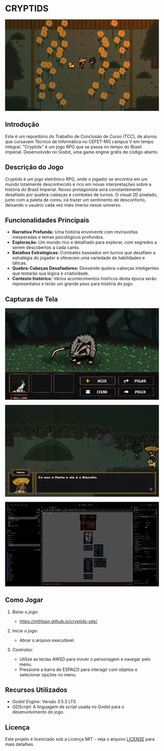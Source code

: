 # CRYPTIDS

![Screenshot do Jogo](assets/images/img1.png)

## Introdução

Este é um repositório do Trabalho de Conclusão de Curso (TCC), de alunos que cursavam Técnico de Informática no CEFET-MG campus V em tempo integral. "Cryptids" é um jogo RPG que se passa no tempo do Brasil imperial. Desenvolvido no Godot, uma game engine grátis de código aberto.

## Descrição do Jogo

Cryptids é um jogo eletrônico RPG, onde o jogador se encontra em um mundo totalmente desconhecido e rico em novas interpretações sobre a história do Brasil Imperial. Nosso protagonista será constantemente desafiado por quebra-cabeças e combates de turnos. O visual 2D pixelado, junto com a paleta de cores, irá trazer um sentimento de desconforto, deixando o usuário cada vez mais imerso nesse universo.

## Funcionalidades Principais

- **Narrativa Profunda:** Uma história envolvente com reviravoltas inesperadas e temas psicológicos profundos.
- **Exploração:** Um mundo rico e detalhado para explorar, com segredos a serem descobertos a cada canto.
- **Batalhas Estratégicas:** Combates baseados em turnos que desafiam a estratégia do jogador e oferecem uma variedade de habilidades e táticas.
- **Quebra-Cabeças Desafiadores:** Desvende quebra-cabeças inteligentes que testarão sua lógica e criatividade.
- **Contexto histórico:** Vários acontecimentos histŕicos desta época serão representatos e terão um grande peso para história do jogo.

## Capturas de Tela

![Screenshot combate](assets/images/img2.png)

![Screenshot dialogo](assets/images/img3.png)

![Screenshot godot](assets/images/img4.png)

## Como Jogar

1. *Baixe o jogo*:

	- https://mthlssn.github.io/cryptids-site/

2. *Inicie o jogo*:

   - Abrar o arquivo executável. 

3. *Controles*:

   - Utilize as teclas AWSD para mover o personagem e navegar pelo menu.
   - Pressione a barra de ESPAÇO para interagir com objetos e selecionar opções no menu.

## Recursos Utilizados

- *Godot Engine*: Versão 3.5.3 LTS
- *GDScript*: A linguagem de script usada no Godot para o desenvolvimento do jogo.

## Licença

Este projeto é licenciado sob a Licença MIT - veja o arquivo [LICENSE](LICENSE) para mais detalhes.
